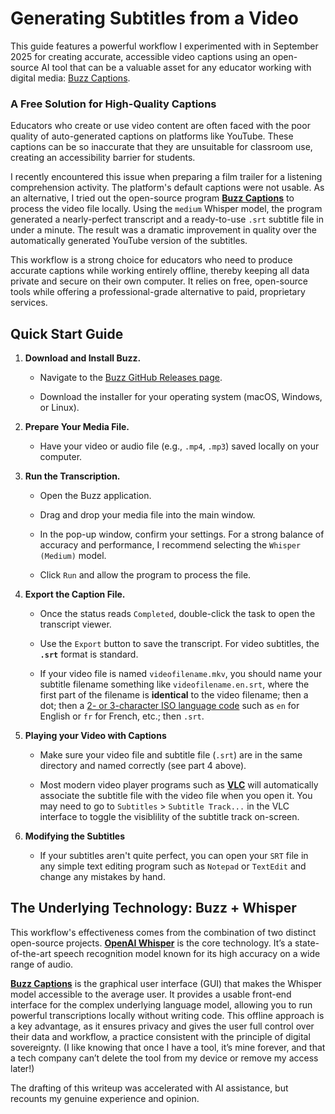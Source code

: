 # Generating Subtitles from a Video

This guide features a powerful workflow I experimented with in September 2025 for creating accurate, accessible video captions using an open-source AI tool that can be a valuable asset for any educator working with digital media: [Buzz Captions](https://buzzcaptions.com/).

### A Free Solution for High-Quality Captions

Educators who create or use video content are often faced with the poor quality of auto-generated captions on platforms like YouTube. These captions can be so inaccurate that they are unsuitable for classroom use, creating an accessibility barrier for students.

I recently encountered this issue when preparing a film trailer for a listening comprehension activity. The platform's default captions were not usable. As an alternative, I tried out the open-source program [**Buzz Captions**](https://buzzcaptions.com/) to process the video file locally. Using the `medium` Whisper model, the program generated a nearly-perfect transcript and a ready-to-use `.srt` subtitle file in under a minute. The result was a dramatic improvement in quality over the automatically generated YouTube version of the subtitles.

This workflow is a strong choice for educators who need to produce accurate captions while working entirely offline, thereby keeping all data private and secure on their own computer. It relies on free, open-source tools while offering a professional-grade alternative to paid, proprietary services.

## Quick Start Guide

1.  **Download and Install Buzz.**
    
    -   Navigate to the [Buzz GitHub Releases page](https://github.com/chidiwilliams/buzz/releases).
        
    -   Download the installer for your operating system (macOS, Windows, or Linux).
        
2.  **Prepare Your Media File.**
    
    -   Have your video or audio file (e.g., `.mp4`, `.mp3`) saved locally on your computer.
        
3.  **Run the Transcription.**
    
    -   Open the Buzz application.
        
    -   Drag and drop your media file into the main window.
        
    -   In the pop-up window, confirm your settings. For a strong balance of accuracy and performance, I recommend selecting the `Whisper (Medium)` model.
        
    -   Click `Run` and allow the program to process the file.
        
4.  **Export the Caption File.**
    
    -   Once the status reads `Completed`, double-click the task to open the transcript viewer.
        
    -   Use the `Export` button to save the transcript. For video subtitles, the **`.srt`** format is standard.
  
    -   If your video file is named `videofilename.mkv`, you should name your subtitle filename something like `videofilename.en.srt`, where the first part of the filename is **identical** to the video filename; then a dot; then a [2- or 3-character ISO language code](https://en.wikipedia.org/wiki/List_of_ISO_639_language_codes) such as `en` for English or `fr` for French, etc.; then `.srt`.
  
5.  **Playing your Video with Captions**

    -   Make sure your video file and subtitle file (`.srt`) are in the same directory and named correctly (see part 4 above).
   
    -   Most modern video player programs such as **[VLC](https://www.videolan.org/vlc/)** will automatically associate the subtitle file with the video file when you open it. You may need to go to `Subtitles` > `Subtitle Track...` in the VLC interface to toggle the visiblility of the subtitle track on-screen.

6.  **Modifying the Subtitles**

       -   If your subtitles aren't quite perfect, you can open your `SRT` file in any simple text editing program such as `Notepad` or `TextEdit` and change any mistakes by hand.

## The Underlying Technology: Buzz + Whisper

This workflow's effectiveness comes from the combination of two distinct open-source projects. **[OpenAI Whisper](https://openai.com/index/whisper/)** is the core technology. It’s a state-of-the-art speech recognition model known for its high accuracy on a wide range of audio.

**[Buzz Captions](https://buzzcaptions.com/)** is the graphical user interface (GUI) that makes the Whisper model accessible to the average user. It provides a usable front-end interface for the complex underlying language model, allowing you to run powerful transcriptions locally without writing code. This offline approach is a key advantage, as it ensures privacy and gives the user full control over their data and workflow, a practice consistent with the principle of digital sovereignty. (I like knowing that once I have a tool, it’s mine forever, and that a tech company can’t delete the tool from my device or remove my access later!)

The drafting of this writeup was accelerated with AI assistance, but recounts my genuine experience and opinion.
